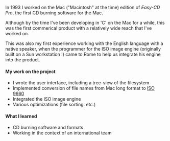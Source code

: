 In 1993 I worked on the Mac ("Macintosh" at the time) edition of *Easy-CD Pro*, the first CD burning software for the Mac.

Although by the time I've been developing in 'C' on the Mac for a while, this was the first commerical product with a relatively wide reach that I've worked on.

This was also my first experience working with the English language with a native speaker, when the programmer for the ISO image engine (originally built on a Sun workstation !) came to Rome to help us integrate his engine into the product.

#### My work on the project

- I wrote the user interface, including a tree-view of the filesystem
- Implemented conversion of file names from Mac long format to [ISO 9660](https://en.wikipedia.org/wiki/ISO_9660)
- Integrated the ISO image engine
- Various optimizations (file sorting. etc.)

#### What I learned

- CD burning software and formats
- Working in the context of an international team



